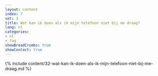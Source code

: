 ```yaml
---
layout: content
index: 7
set: 3
title: Wat kan ik doen als ik mijn telefoon niet bij me draag?
lang: nl
categories:
- nl
- faq
showBreadCrumbs: true
showContact: true
---
```

{% include content/32-wat-kan-ik-doen-als-ik-mijn-telefoon-niet-bij-me-draag.md %}
